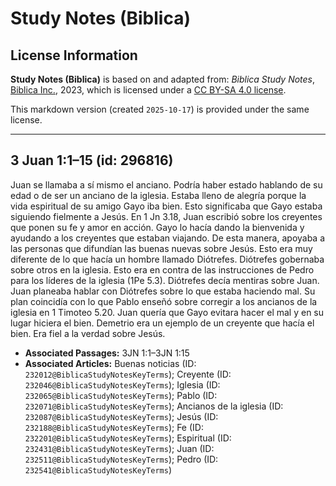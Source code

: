 # Study Notes (Biblica)

## License Information

**Study Notes (Biblica)** is based on and adapted from: _Biblica Study Notes_, [Biblica Inc.](https://www.biblica.com/), 2023, which is licensed under a [CC BY-SA 4.0 license](https://creativecommons.org/licenses/by-sa/4.0/legalcode.en).

This markdown version (created `2025-10-17`) is provided under the same license.



--------------------------------

## 3 Juan 1:1–15 (id: 296816)

Juan se llamaba a sí mismo el anciano. Podría haber estado hablando de su edad o de ser un anciano de la iglesia. Estaba lleno de alegría porque la vida espiritual de su amigo Gayo iba bien. Esto significaba que Gayo estaba siguiendo fielmente a Jesús. En 1 Jn 3\.18, Juan escribió sobre los creyentes que ponen su fe y amor en acción. Gayo lo hacía dando la bienvenida y ayudando a los creyentes que estaban viajando. De esta manera, apoyaba a las personas que difundían las buenas nuevas sobre Jesús. Esto era muy diferente de lo que hacía un hombre llamado Diótrefes. Diótrefes gobernaba sobre otros en la iglesia. Esto era en contra de las instrucciones de Pedro para los líderes de la iglesia (1Pe 5\.3\). Diótrefes decía mentiras sobre Juan. Juan planeaba hablar con Diótrefes sobre lo que estaba haciendo mal. Su plan coincidía con lo que Pablo enseñó sobre corregir a los ancianos de la iglesia en 1 Timoteo 5\.20\. Juan quería que Gayo evitara hacer el mal y en su lugar hiciera el bien. Demetrio era un ejemplo de un creyente que hacía el bien. Era fiel a la verdad sobre Jesús.

* **Associated Passages:** 3JN 1:1–3JN 1:15
* **Associated Articles:** Buenas noticias (ID: `232012@BiblicaStudyNotesKeyTerms`); Creyente (ID: `232046@BiblicaStudyNotesKeyTerms`); Iglesia (ID: `232065@BiblicaStudyNotesKeyTerms`); Pablo (ID: `232071@BiblicaStudyNotesKeyTerms`); Ancianos de la iglesia (ID: `232087@BiblicaStudyNotesKeyTerms`); Jesús (ID: `232188@BiblicaStudyNotesKeyTerms`); Fe (ID: `232201@BiblicaStudyNotesKeyTerms`); Espiritual (ID: `232431@BiblicaStudyNotesKeyTerms`); Juan (ID: `232511@BiblicaStudyNotesKeyTerms`); Pedro (ID: `232541@BiblicaStudyNotesKeyTerms`)

